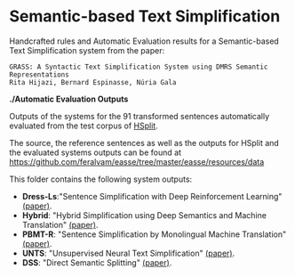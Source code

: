# Semantic-based Text Simplification

Handcrafted rules and Automatic Evaluation results for a Semantic-based Text Simplification system from the paper:

```
GRASS: A Syntactic Text Simplification System using DMRS Semantic Representations 
Rita Hijazi, Bernard Espinasse, Núria Gala
```
**./Automatic Evaluation Outputs**

Outputs of the systems for the 91 transformed sentences automatically evaluated from the test corpus of [HSplit](https://arxiv.org/abs/1810.05022). 

The source, the reference sentences as well as the outputs for HSplit and the evaluated systems outputs can be found at 
https://github.com/feralvam/easse/tree/master/easse/resources/data 

This folder contains the following system outputs:

- **Dress-Ls**:"Sentence Simplification with Deep Reinforcement Learning" [(paper)](http://aclweb.org/anthology/D/D17/D17-1062.pdf). 
- **Hybrid**: "Hybrid Simplification using Deep Semantics and Machine Translation" [(paper)](https://aclanthology.org/P14-1041.pdf).
- **PBMT-R**: "Sentence Simplification by Monolingual Machine Translation" [(paper)](https://aclanthology.org/P12-1107/). 
- **UNTS**: "Unsupervised Neural Text Simplification" [(paper)](https://aclanthology.org/P19-1198/).
- **DSS**: "Direct Semantic Splitting" [(paper)](https://arxiv.org/abs/1810.05104).

